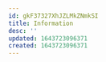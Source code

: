 ```yaml
---
id: gkF37327XhJZLMkZNmkSI
title: Information
desc: ''
updated: 1643723096371
created: 1643723096371
---
```



